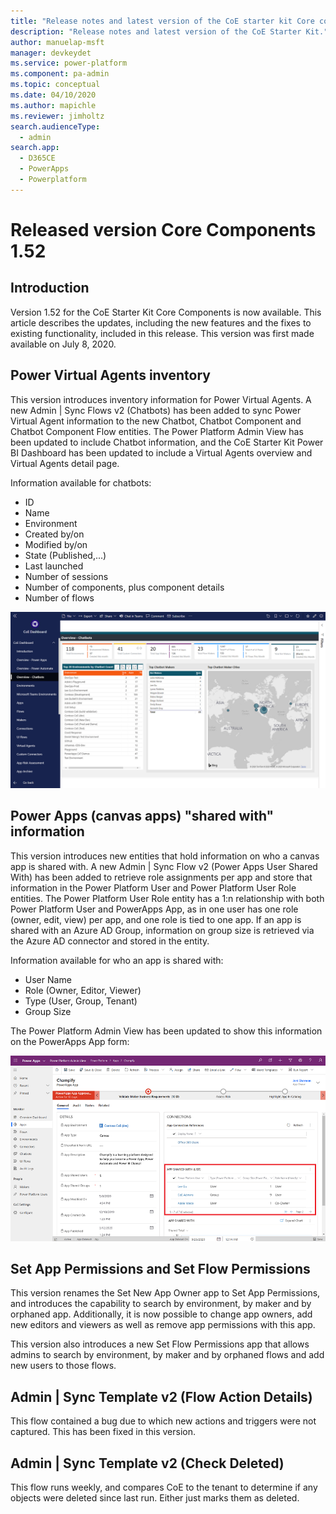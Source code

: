 ```yaml
---
title: "Release notes and latest version of the CoE starter kit Core components | MicrosoftDocs"
description: "Release notes and latest version of the CoE Starter Kit."
author: manuelap-msft
manager: devkeydet
ms.service: power-platform
ms.component: pa-admin
ms.topic: conceptual
ms.date: 04/10/2020
ms.author: mapichle
ms.reviewer: jimholtz
search.audienceType: 
  - admin
search.app: 
  - D365CE
  - PowerApps
  - Powerplatform
---
```


# Released version Core Components 1.52

## Introduction

Version 1.52 for the CoE Starter Kit Core Components is now available. This article describes the updates, including the new features and the fixes to existing functionality, included in this release. This version was first made available on July 8, 2020.

## Power Virtual Agents inventory

This version introduces inventory information for Power Virtual Agents. A new Admin | Sync Flows v2 (Chatbots) has been added to sync Power Virtual Agent information to the new Chatbot, Chatbot Component and Chatbot Component Flow entities. The Power Platform Admin View has been updated to include Chatbot information, and the CoE Starter Kit Power BI Dashboard has been updated to include a Virtual Agents overview and Virtual Agents detail page.

Information available for chatbots:

- ID
- Name
- Environment
- Created by/on
- Modified by/on
- State (Published,...)
- Last launched
- Number of sessions
- Number of components, plus component details
- Number of flows

![Power Platform Admin View - Virtual Agents inventory](../media/pb-4.png "Power Platform Admin View - Virtual Agents inventory")

## Power Apps (canvas apps) "shared with" information

This version introduces new entities that hold information on who a canvas app is shared with. A new Admin | Sync Flow v2 (Power Apps User Shared With) has been added to retrieve role assignments per app and store that information in the Power Platform User and Power Platform User Role entities. The Power Platform User Role entity has a 1:n relationship with both Power Platform User and PowerApps App, as in one user has one role (owner, edit, view) per app, and one role is tied to one app.
If an app is shared with an Azure AD Group, information on group size is retrieved via the Azure AD connector and stored in the entity.

Information available for who an app is shared with:

- User Name
- Role (Owner, Editor, Viewer)
- Type (User, Group, Tenant)
- Group Size

The Power Platform Admin View has been updated to show this information on the PowerApps App form:

![Power Platform Admin View - View who an app is shared with](../media/coe-mda2.png "Power Platform Admin View - View who an app is shared with")

## Set App Permissions and Set Flow Permissions

This version renames the Set New App Owner app to Set App Permissions, and introduces the capability to search by environment, by maker and by orphaned app. Additionally, it is now possible to change app owners, add new editors and viewers as well as remove app permissions with this app.

This version also introduces a new Set Flow Permissions app that allows admins to search by environment, by maker and by orphaned flows and add new users to those flows.

## Admin | Sync Template v2 (Flow Action Details)

This flow contained a bug due to which new actions and triggers were not captured. This has been fixed in this version.

## Admin | Sync Template v2 (Check Deleted)

This flow runs weekly, and compares CoE to the tenant to determine if any objects were deleted since last run. Either just marks them as deleted.
